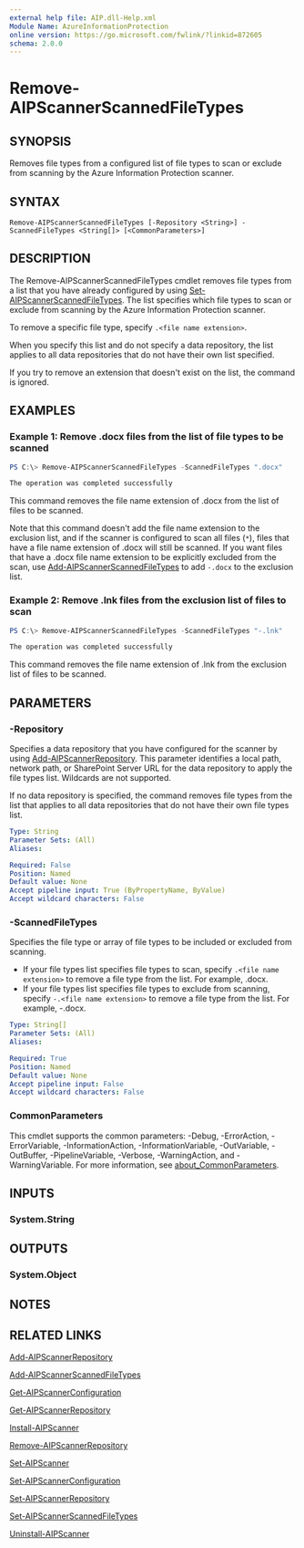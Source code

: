 ```yaml
---
external help file: AIP.dll-Help.xml
Module Name: AzureInformationProtection
online version: https://go.microsoft.com/fwlink/?linkid=872605
schema: 2.0.0
---
```


# Remove-AIPScannerScannedFileTypes

## SYNOPSIS
Removes file types from a configured list of file types to scan or exclude from scanning by the Azure Information Protection scanner.

## SYNTAX

```
Remove-AIPScannerScannedFileTypes [-Repository <String>] -ScannedFileTypes <String[]> [<CommonParameters>]
```

## DESCRIPTION
The Remove-AIPScannerScannedFileTypes cmdlet removes file types from a list that you have already configured by using [Set-AIPScannerScannedFileTypes](./Set-AIPScannerScannedFileTypes.md). The list specifies which file types to scan or exclude from scanning by the Azure Information Protection scanner. 

To remove a specific file type, specify `.<file name extension>`.

When you specify this list and do not specify a data repository, the list applies to all data repositories that do not have their own list specified.

If you try to remove an extension that doesn't exist on the list, the command is ignored.

## EXAMPLES


### Example 1: Remove .docx files from the list of file types to be scanned

```powershell
PS C:\> Remove-AIPScannerScannedFileTypes -ScannedFileTypes ".docx"

The operation was completed successfully
```

This command removes the file name extension of .docx from the list of files to be scanned.
 
Note that this command doesn't add the file name extension to the exclusion list, and if the scanner is configured to scan all files (`*`), files that have a file name extension of .docx will still be scanned. If you want files that have a .docx file name extension to be explicitly excluded from the scan, use [Add-AIPScannerScannedFileTypes](./Add-AIPScannerScannedFileTypes.md) to add `-.docx` to the exclusion list.

### Example 2: Remove .lnk files from the exclusion list of files to scan
```powershell
PS C:\> Remove-AIPScannerScannedFileTypes -ScannedFileTypes "-.lnk"

The operation was completed successfully
```

This command removes the file name extension of .lnk from the exclusion list of files to be scanned. 



## PARAMETERS

### -Repository
Specifies a data repository that you have configured for the scanner by using [Add-AIPScannerRepository](./Add-AIPScannerRepository.md). This parameter identifies a local path, network path, or SharePoint Server URL for the data repository to apply the file types list. Wildcards are not supported.

If no data repository is specified, the command removes file types from the list that applies to all data repositories that do not have their own file types list.

```yaml
Type: String
Parameter Sets: (All)
Aliases:

Required: False
Position: Named
Default value: None
Accept pipeline input: True (ByPropertyName, ByValue)
Accept wildcard characters: False
```

### -ScannedFileTypes
Specifies the file type or array of file types to be included or excluded from scanning.

- If your file types list specifies file types to scan, specify `.<file name extension>` to remove a file type from the list. For example, .docx.
- If your file types list specifies file types to exclude from scanning, specify `-.<file name extension>` to remove a file type from the list. For example, -.docx.



```yaml
Type: String[]
Parameter Sets: (All)
Aliases:

Required: True
Position: Named
Default value: None
Accept pipeline input: False
Accept wildcard characters: False
```

### CommonParameters
This cmdlet supports the common parameters: -Debug, -ErrorAction, -ErrorVariable, -InformationAction, -InformationVariable, -OutVariable, -OutBuffer, -PipelineVariable, -Verbose, -WarningAction, and -WarningVariable.
For more information, see [about_CommonParameters](https://go.microsoft.com/fwlink/?LinkID=113216).

## INPUTS

### System.String


## OUTPUTS

### System.Object

## NOTES

## RELATED LINKS

[Add-AIPScannerRepository](./Add-AIPScannerRepository.md)

[Add-AIPScannerScannedFileTypes](Add-AIPScannerScannedFileTypes.md)

[Get-AIPScannerConfiguration](./Get-AIPScannerConfiguration.md)

[Get-AIPScannerRepository](./Get-AIPScannerRepository.md)

[Install-AIPScanner](./Install-AIPScanner.md)

[Remove-AIPScannerRepository](Remove-AIPScannerRepository.md)

[Set-AIPScanner](./Set-AIPScanner.md)

[Set-AIPScannerConfiguration](./Set-AIPScannerConfiguration.md)

[Set-AIPScannerRepository](./Set-AIPScannerRepository.md)

[Set-AIPScannerScannedFileTypes](./Set-AIPScannerScannedFileTypes.md)

[Uninstall-AIPScanner](./Uninstall-AIPScanner.md)
